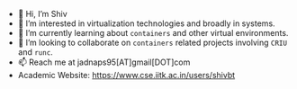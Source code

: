 - 👋 Hi, I’m Shiv
- 👀 I’m interested in virtualization technologies and broadly in systems.
- 🌱 I’m currently learning about `containers` and other virtual environments.
- 💞️ I’m looking to collaborate on `containers` related projects involving `CRIU` and `runc`.
- 📫 Reach me at jadnaps95[AT]gmail[DOT]com
- Academic Website: https://www.cse.iitk.ac.in/users/shivbt

<!---
shivbt/shivbt is a ✨ special ✨ repository because its `README.md` (this file) appears on your GitHub profile.
You can click the Preview link to take a look at your changes.
--->
